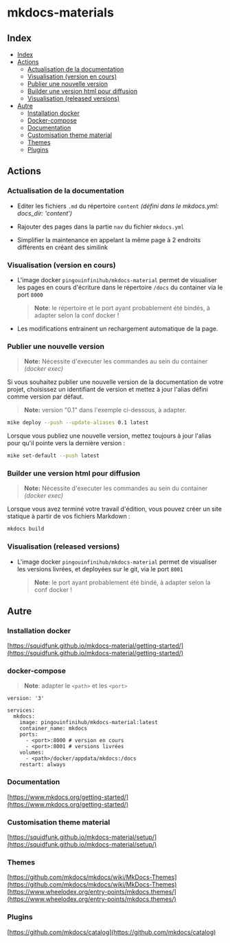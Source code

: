 # mkdocs-materials

## Index

- [Index](#index)
- [Actions](#actions)
  - [Actualisation de la documentation](#actualisation-de-la-documentation)
  - [Visualisation (version en cours)](#visualisation-version-en-cours)
  - [Publier une nouvelle version](#publier-une-nouvelle-version)
  - [Builder une version html pour diffusion](#builder-une-version-html-pour-diffusion)
  - [Visualisation (released versions)](#visualisation-released-versions)
- [Autre](#autre)
  - [Installation docker](#installation-docker)
  - [Docker-compose](#docker-compose)
  - [Documentation](#documentation)
  - [Customisation theme material](#customisation-theme-material)
  - [Themes](#themes)
  - [Plugins](#plugins)


## Actions

### Actualisation de la documentation
- Editer les fichiers `.md` du répertoire `content` *(défini dans le mkdocs.yml: docs_dir: 'content')*

- Rajouter des pages dans la partie `nav` du fichier `mkdocs.yml`

- Simplifier la maintenance en appelant la même page à 2 endroits différents en créant des similink

### Visualisation (version en cours)

- L'image docker `pingouinfinihub/mkdocs-material` permet de visualiser les pages en cours d'écriture dans le répertoire
`/docs` du container via le port `8000`
  > **Note**: le répertoire et le port ayant probablement été bindés, à adapter selon la conf docker !

- Les modifications entrainent un rechargement automatique de la page.

### Publier une nouvelle version

  > **Note:** Nécessite d'executer les commandes au sein du container *(docker exec)*

Si vous souhaitez publier une nouvelle version de la documentation de votre projet, choisissez un identifiant de version
et mettez à jour l'alias défini comme version par défaut.

  > **Note:** version "0.1" dans l'exemple ci-dessous, à adapter.

```bash
mike deploy --push --update-aliases 0.1 latest
```

Lorsque vous publiez une nouvelle version, mettez toujours à jour l'alias pour qu'il pointe vers la dernière version :

```bash
mike set-default --push latest
```

### Builder une version html pour diffusion

  > **Note:** Nécessite d'executer les commandes au sein du container *(docker exec)*

Lorsque vous avez terminé votre travail d'édition, vous pouvez créer un site statique à partir de vos fichiers Markdown :

```bash
mkdocs build
```


### Visualisation (released versions)

- L'image docker `pingouinfinihub/mkdocs-material` permet de visualiser les versions livrées, et deployées sur le git, 
via le port `8001`
  > **Note**: le port ayant probablement été bindé, à adapter selon la conf docker !


## Autre

### Installation docker
[https://squidfunk.github.io/mkdocs-material/getting-started/](https://squidfunk.github.io/mkdocs-material/getting-started/)

### docker-compose

  > **Note**: adapter le `<path>` et les `<port>`

```
version: '3'

services:
  mkdocs:
    image: pingouinfinihub/mkdocs-material:latest
    container_name: mkdocs
    ports:
      - <port>:8000 # version en cours
      - <port>:8001 # versions livrées
    volumes:
      - <path>/docker/appdata/mkdocs:/docs
    restart: always
```

### Documentation
[https://www.mkdocs.org/getting-started/](https://www.mkdocs.org/getting-started/)

### Customisation theme material
[https://squidfunk.github.io/mkdocs-material/setup/](https://squidfunk.github.io/mkdocs-material/setup/)

### Themes
[https://github.com/mkdocs/mkdocs/wiki/MkDocs-Themes](https://github.com/mkdocs/mkdocs/wiki/MkDocs-Themes)  
[https://www.wheelodex.org/entry-points/mkdocs.themes/](https://www.wheelodex.org/entry-points/mkdocs.themes/)

### Plugins
[https://github.com/mkdocs/catalog](https://github.com/mkdocs/catalog)
